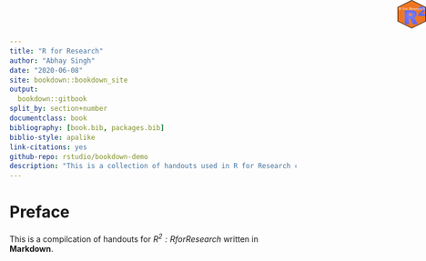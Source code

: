 ```yaml
--- 
title: "R for Research"
author: "Abhay Singh"
date: "2020-06-08"
site: bookdown::bookdown_site
output: 
  bookdown::gitbook
split_by: section+number
documentclass: book
bibliography: [book.bib, packages.bib]
biblio-style: apalike
link-citations: yes
github-repo: rstudio/bookdown-demo
description: "This is a collection of handouts used in R for Research course"
---
```





# Preface 

<img src="r2logo.png" height="50" width="50" style="position:absolute;top:0px;right:0px;" />

This is a compilcation of handouts for  _$R^2: R for Research$_  written in **Markdown**. 


